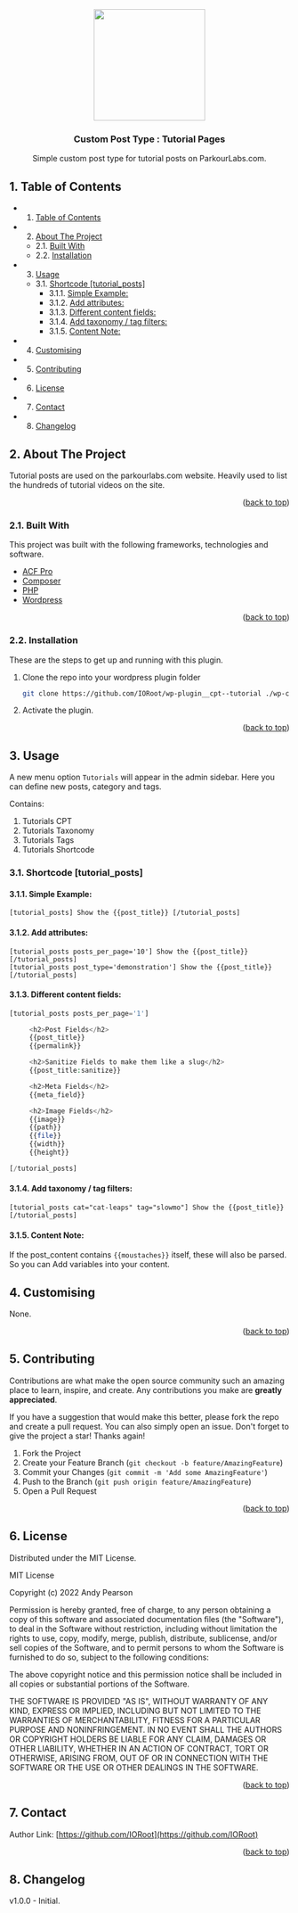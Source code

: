 
<div id="top"></div>

<div align="center">


<img src="https://svg-rewriter.sachinraja.workers.dev/?url=https%3A%2F%2Fcdn.jsdelivr.net%2Fnpm%2F%40mdi%2Fsvg%406.7.96%2Fsvg%2Fpost-outline.svg&fill=%23EA580C&width=200px&height=200px" style="width:200px;"/>

<h3 align="center">Custom Post Type : Tutorial Pages</h3>

<p align="center">
     Simple custom post type for tutorial posts on ParkourLabs.com.
</p>    
</div>

##  1. <a name='TableofContents'></a>Table of Contents


* 1. [Table of Contents](#TableofContents)
* 2. [About The Project](#AboutTheProject)
	* 2.1. [Built With](#BuiltWith)
	* 2.2. [Installation](#Installation)
* 3. [Usage](#Usage)
	* 3.1. [Shortcode [tutorial_posts]](#Shortcodetutorial_posts)
		* 3.1.1. [Simple Example:](#SimpleExample:)
		* 3.1.2. [Add attributes:](#Addattributes:)
		* 3.1.3. [Different content fields:](#Differentcontentfields:)
		* 3.1.4. [Add taxonomy / tag filters:](#Addtaxonomytagfilters:)
		* 3.1.5. [Content Note:](#ContentNote:)
* 4. [Customising](#Customising)
* 5. [Contributing](#Contributing)
* 6. [License](#License)
* 7. [Contact](#Contact)
* 8. [Changelog](#Changelog)


##  2. <a name='AboutTheProject'></a>About The Project

Tutorial posts are used on the parkourlabs.com website. Heavily used to list the hundreds of tutorial videos on the site.

<p align="right">(<a href="#top">back to top</a>)</p>


###  2.1. <a name='BuiltWith'></a>Built With

This project was built with the following frameworks, technologies and software.

* [ACF Pro](https://advancedcustomfields.com/)
* [Composer](https://getcomposer.org/)
* [PHP](https://php.net/)
* [Wordpress](https://wordpress.org/)

<p align="right">(<a href="#top">back to top</a>)</p>



###  2.2. <a name='Installation'></a>Installation

These are the steps to get up and running with this plugin.

1. Clone the repo into your wordpress plugin folder
     ```bash
     git clone https://github.com/IORoot/wp-plugin__cpt--tutorial ./wp-content/plugins/cpt-tutorial
     ```
1. Activate the plugin.


<p align="right">(<a href="#top">back to top</a>)</p>

##  3. <a name='Usage'></a>Usage

A new menu option `Tutorials` will appear in the admin sidebar. Here you can define new posts, category and tags.

Contains:

1. Tutorials CPT
1. Tutorials Taxonomy
1. Tutorials Tags
1. Tutorials Shortcode

###  3.1. <a name='Shortcodetutorial_posts'></a>Shortcode [tutorial_posts]

####  3.1.1. <a name='SimpleExample:'></a>Simple Example:

```
[tutorial_posts] Show the {{post_title}} [/tutorial_posts]
```

####  3.1.2. <a name='Addattributes:'></a>Add attributes:
```
[tutorial_posts posts_per_page='10'] Show the {{post_title}} [/tutorial_posts]
[tutorial_posts post_type='demonstration'] Show the {{post_title}} [/tutorial_posts]
```

####  3.1.3. <a name='Differentcontentfields:'></a>Different content fields:

```php
[tutorial_posts posts_per_page='1']

     <h2>Post Fields</h2>
     {{post_title}} 
     {{permalink}} 

     <h2>Sanitize Fields to make them like a slug</h2>
     {{post_title:sanitize}} 

     <h2>Meta Fields</h2>
     {{meta_field}} 

     <h2>Image Fields</h2>
     {{image}} 
     {{path}} 
     {{file}} 
     {{width}} 
     {{height}} 

[/tutorial_posts]
```

####  3.1.4. <a name='Addtaxonomytagfilters:'></a>Add taxonomy / tag filters:
```
[tutorial_posts cat="cat-leaps" tag="slowmo"] Show the {{post_title}} [/tutorial_posts]
```

####  3.1.5. <a name='ContentNote:'></a>Content Note:

If the post_content contains `{{moustaches}}` itself, these will also be parsed. So you can 
Add variables into your content.


##  4. <a name='Customising'></a>Customising

None.

<p align="right">(<a href="#top">back to top</a>)</p>


##  5. <a name='Contributing'></a>Contributing

Contributions are what make the open source community such an amazing place to learn, inspire, and create. Any contributions you make are **greatly appreciated**.

If you have a suggestion that would make this better, please fork the repo and create a pull request. You can also simply open an issue.
Don't forget to give the project a star! Thanks again!

1. Fork the Project
2. Create your Feature Branch (`git checkout -b feature/AmazingFeature`)
3. Commit your Changes (`git commit -m 'Add some AmazingFeature'`)
4. Push to the Branch (`git push origin feature/AmazingFeature`)
5. Open a Pull Request

<p align="right">(<a href="#top">back to top</a>)</p>



##  6. <a name='License'></a>License

Distributed under the MIT License.

MIT License

Copyright (c) 2022 Andy Pearson

Permission is hereby granted, free of charge, to any person obtaining a copy
of this software and associated documentation files (the "Software"), to deal
in the Software without restriction, including without limitation the rights
to use, copy, modify, merge, publish, distribute, sublicense, and/or sell
copies of the Software, and to permit persons to whom the Software is
furnished to do so, subject to the following conditions:

The above copyright notice and this permission notice shall be included in all
copies or substantial portions of the Software.

THE SOFTWARE IS PROVIDED "AS IS", WITHOUT WARRANTY OF ANY KIND, EXPRESS OR
IMPLIED, INCLUDING BUT NOT LIMITED TO THE WARRANTIES OF MERCHANTABILITY,
FITNESS FOR A PARTICULAR PURPOSE AND NONINFRINGEMENT. IN NO EVENT SHALL THE
AUTHORS OR COPYRIGHT HOLDERS BE LIABLE FOR ANY CLAIM, DAMAGES OR OTHER
LIABILITY, WHETHER IN AN ACTION OF CONTRACT, TORT OR OTHERWISE, ARISING FROM,
OUT OF OR IN CONNECTION WITH THE SOFTWARE OR THE USE OR OTHER DEALINGS IN THE
SOFTWARE.

<p align="right">(<a href="#top">back to top</a>)</p>



##  7. <a name='Contact'></a>Contact

Author Link: [https://github.com/IORoot](https://github.com/IORoot)

<p align="right">(<a href="#top">back to top</a>)</p>


##  8. <a name='Changelog'></a>Changelog

v1.0.0 - Initial.
